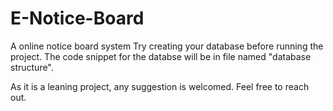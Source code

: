 # E-Notice-Board
A online notice board system
Try creating your database before running the project.
The code snippet for the databse will be in file named "database structure".


As it is a leaning project, any suggestion is welcomed.
Feel free to reach out.
